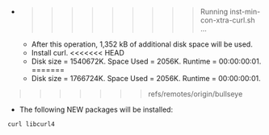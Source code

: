 * >>>>>>>>> Running inst-min-con-xtra-curl.sh ...
  * After this operation, 1,352 kB of additional disk space will be used.
  * Install curl.
<<<<<<< HEAD
  * Disk size = 1540672K. Space Used = 2056K. Runtime = 00:00:00:01.
=======
  * Disk size = 1766724K. Space Used = 2056K. Runtime = 00:00:00:01.
>>>>>>> refs/remotes/origin/bullseye
  * The following NEW packages will be installed:
  ```bash
curl libcurl4
  ```
